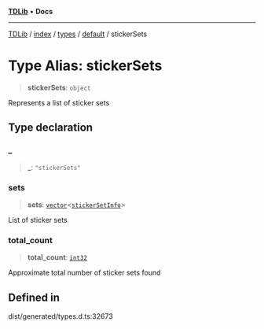 [**TDLib**](../../../../../../README.md) • **Docs**

***

[TDLib](../../../../../../modules.md) / [index](../../../../../README.md) / [types](../../../README.md) / [default](../README.md) / stickerSets

# Type Alias: stickerSets

> **stickerSets**: `object`

Represents a list of sticker sets

## Type declaration

### \_

> **\_**: `"stickerSets"`

### sets

> **sets**: [`vector`](vector.md)\<[`stickerSetInfo`](stickerSetInfo.md)\>

List of sticker sets

### total\_count

> **total\_count**: [`int32`](int32.md)

Approximate total number of sticker sets found

## Defined in

dist/generated/types.d.ts:32673

